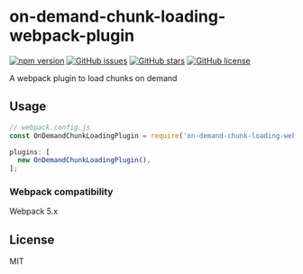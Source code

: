 # on-demand-chunk-loading-webpack-plugin

[![npm version](https://badge.fury.io/js/on-demand-chunk-loading-webpack-plugin.svg)](http://badge.fury.io/js/on-demand-chunk-loading-webpack-plugin)
[![GitHub issues](https://img.shields.io/github/issues/ramirezcgn/on-demand-chunk-loading-webpack-plugin.svg)](https://github.com/ramirezcgn/on-demand-chunk-loading-webpack-plugin/issues)
[![GitHub stars](https://img.shields.io/github/stars/ramirezcgn/on-demand-chunk-loading-webpack-plugin.svg)](https://github.com/ramirezcgn/on-demand-chunk-loading-webpack-plugin/stargazers)
[![GitHub license](https://img.shields.io/badge/license-MIT-blue.svg)](https://raw.githubusercontent.com/ramirezcgn/on-demand-chunk-loading-webpack-plugin/master/LICENSE)

A webpack plugin to load chunks on demand

## Usage

```javascript
// webpack.config.js
const OnDemandChunkLoadingPlugin = require('on-demand-chunk-loading-webpack-plugin');

plugins: [
  new OnDemandChunkLoadingPlugin(),
];
```

### Webpack compatibility

Webpack 5.x

## License

MIT
